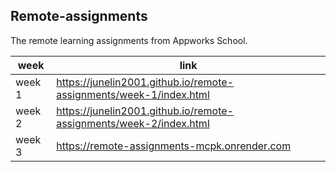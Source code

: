 ## Remote-assignments

The remote learning assignments from Appworks School.  

| week | link |
| ------ | ------ |
| week 1 |https://junelin2001.github.io/remote-assignments/week-1/index.html |
| week 2 | https://junelin2001.github.io/remote-assignments/week-2/index.html |
| week 3 | https://remote-assignments-mcpk.onrender.com |
